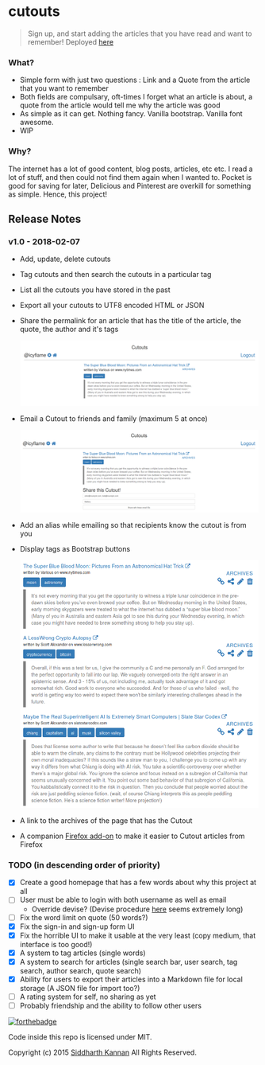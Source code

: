 # cutouts

> Sign up, and start adding the articles that you have read and want to remember! Deployed [here](http://cutouts.herokuapp.com)

### What?

- Simple form with just two questions : Link and a Quote from the article that you want to remember
- Both fields are compulsary, oft-times I forget what an article is about, a quote
from the article would tell me why the article was good
- As simple as it can get. Nothing fancy. Vanilla bootstrap. Vanilla font awesome.
- WIP

### Why?

The internet has a lot of good content, blog posts, articles, etc etc. I read a lot
of stuff, and then could not find them again when I wanted to. Pocket is good for saving
for later, Delicious and Pinterest are overkill for something as simple. Hence, this 
project!

## Release Notes

### v1.0 - 2018-02-07

- Add, update, delete cutouts
- Tag cutouts and then search the cutouts in a particular tag
- List all the cutouts you have stored in the past
- Export all your cutouts to UTF8 encoded HTML or JSON
- Share the permalink for an article that has the title of the article, the
    quote, the author and it's tags

    ![img](./img/v1_1.png)

- Email a Cutout to friends and family (maximum 5 at once)

    ![img](./img/v1_2.png)

- Add an alias while emailing so that recipients know the cutout is from you
- Display tags as Bootstrap buttons

    ![img](./img/v1_3.png)

- A link to the archives of the page that has the Cutout
- A companion 
    [Firefox add-on](https://addons.mozilla.org/en-US/firefox/addon/cutouts-firefox-extension/)
    to make it easier to Cutout articles from Firefox

### TODO (in descending order of priority)

- [x] Create a good homepage that has a few words about why this project at all
- [ ] User must be able to login with both username as well as email
	- Override devise? (Devise procedure [here](https://github.com/plataformatec/devise/wiki/How-To:-Allow-users-to-sign-in-using-their-username-or-email-address) seems extremely long)
- [ ] Fix the word limit on quote (50 words?)
- [x] Fix the sign-in and sign-up form UI
- [x] Fix the horrible UI to make it usable at the very least (copy medium, that interface is too good!)
- [x] A system to tag articles (single words)
- [x] A system to search for articles (single search bar, user search, tag search, author search, quote search)
- [x] Ability for users to export their articles into a Markdown file for local storage (A JSON file for import too?)
- [ ] A rating system for self, no sharing as yet
- [ ] Probably friendship and the ability to follow other users

[![forthebadge](http://forthebadge.com/images/badges/made-with-ruby.svg)](http://forthebadge.com)

Code inside this repo is licensed under MIT.

Copyright (c) 2015 [Siddharth Kannan](http://icyflame.github.io) All Rights Reserved.

